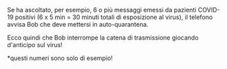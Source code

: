 Se ha ascoltato, per esempio, 6 o più messaggi emessi da pazienti COVID-19 positivi (6 x 5 min = 30 minuti totali di esposizione al virus), il telefono avvisa Bob che deve mettersi in auto-quarantena.

Ecco quindi che Bob interrompe la catena di trasmissione giocando d'anticipo sul virus!

*questi numeri sono solo di esempio!